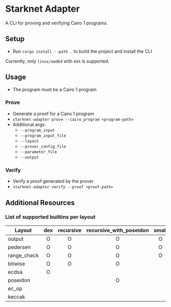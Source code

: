 # Starknet Adapter

A CLI for proving and verifying Cairo 1 programs.

## Setup

- Run `cargo install --path .` to build the project and install the CLI

Currently, only `linux/amd64` with `AVX` is supported.

## Usage

- The program must be a Cairo 1 program

### Prove

- Generate a proof for a Cairo 1 program
- `starknet-adapter prove --cairo_program <program-path>`
- Additional args:
  - `--program_input`
  - `--program_input_file`
  - `--layout`
  - `--prover_config_file`
  - `--parameter_file`
  - `--output`

### Verify

- Verify a proof generated by the prover
- `starknet-adapter verify --proof <proof-path>`

## Additional Resources

### List of supported builtins per layout

| Layout      | dex | recursive | recursive_with_poseidon | small | starknet | starknet_with_keccak |
| ----------- | :-: | :-------: | :---------------------: | :---: | :------: | :------------------: |
| output      |  O  |     O     |            O            |   O   |    O     |          O           |
| pedersen    |  O  |     O     |            O            |   O   |    O     |          O           |
| range_check |  O  |     O     |            O            |   O   |    O     |          O           |
| bitwise     |  O  |     O     |            O            |       |    O     |          O           |
| ecdsa       |  O  |           |                         |       |    O     |          O           |
| poseidon    |     |           |            O            |       |          |                      |
| ec_op       |     |           |                         |       |    O     |          O           |
| keccak      |     |           |                         |       |          |          O           |
